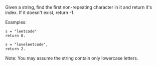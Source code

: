 Given a string, find the first non-repeating character in it and return it's index. If it doesn't exist, return -1.

Examples:
```
s = "leetcode"
return 0.
```
```
s = "loveleetcode",
return 2.
```
Note: You may assume the string contain only lowercase letters.
